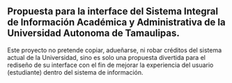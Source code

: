 ## Propuesta para la interface del Sistema Integral de Información Académica y Administrativa de la Universidad Autonoma de Tamaulipas.


Este proyecto no pretende copiar, adueñarse, ni robar créditos del sistema actual de la Universidad, sino es solo una propuesta divertida para el rediseño de su interface con el fin de mejorar la experiencia del usuario (estudiante) dentro del sistema de información.

